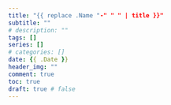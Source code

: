 ```yaml
---
title: "{{ replace .Name "-" " " | title }}"
subtitle: ""
# description: ""
tags: []
series: []
# categories: []
date: {{ .Date }}
header_img: ""
comment: true
toc: true
draft: true # false
---
```



